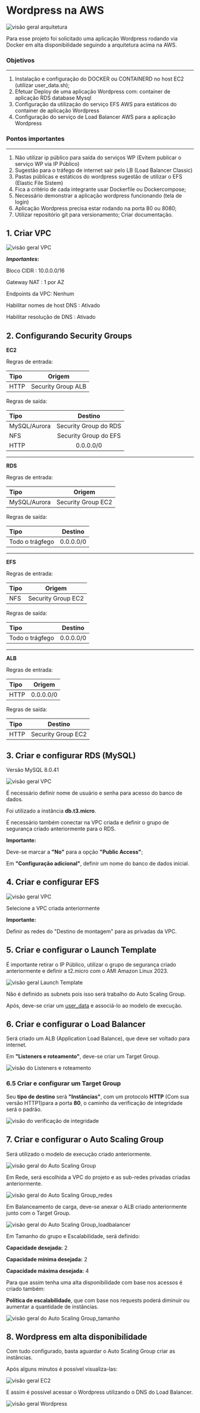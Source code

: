 # Wordpress na AWS

![visão geral arquitetura](/imgs/arquitetura.png)

Para esse projeto foi solicitado uma aplicação Wordpress rodando via Docker em alta disponibilidade seguindo a arquitetura acima na AWS.

### Objetivos

---

1. Instalação e configuração do DOCKER ou
   CONTAINERD no host EC2 (utilizar user_data.sh);
2. Efetuar Deploy de uma aplicação
   Wordpress com:
   container de aplicação
   RDS database Mysql
3. Configuração da utilização do serviço
   EFS AWS para estáticos do container de
   aplicação Wordpress
4. Configuração do serviço de Load
   Balancer AWS para a aplicação
   Wordpress

### Pontos importantes

---

1. Não utilizar ip público para saída do
   serviços WP (Evitem publicar o serviço
   WP via IP Público)
2. Sugestão para o tráfego de internet
   sair pelo LB (Load Balancer Classic)
3. Pastas públicas e estáticos do
   wordpress sugestão de utilizar o
   EFS (Elastic File Sistem)
4. Fica a critério de cada integrante
   usar Dockerfile ou
   Dockercompose;
5. Necessário demonstrar a aplicação
   wordpress funcionando (tela de
   login)
6. Aplicação Wordpress precisa estar
   rodando na porta 80 ou 8080;
7. Utilizar repositório git para
   versionamento;
   Criar documentação.

## 1. Criar VPC

![visão geral VPC](/imgs/VPC.png)

**_Importantes_:**

Bloco CIDR : 10.0.0.0/16

Gateway NAT : 1 por AZ

Endpoints da VPC: Nenhum

Habilitar nomes de host DNS : Ativado

Habilitar resolução de DNS : Ativado

## 2. Configurando Security Groups

**EC2**

Regras de entrada:

| Tipo |       Origem       |
| :--- | :----------------: |
| HTTP | Security Group ALB |

Regras de saída:

| Tipo         |        Destino        |
| :----------- | :-------------------: |
| MySQL/Aurora | Security Group do RDS |
| NFS          | Security Group do EFS |
| HTTP         |       0.0.0.0/0       |

---

**RDS**

Regras de entrada:

| Tipo         |       Origem       |
| :----------- | :----------------: |
| MySQL/Aurora | Security Group EC2 |

Regras de saída:

| Tipo            |  Destino  |
| :-------------- | :-------: |
| Todo o trágfego | 0.0.0.0/0 |

---

**EFS**

Regras de entrada:

| Tipo |       Origem       |
| :--- | :----------------: |
| NFS  | Security Group EC2 |

Regras de saída:

| Tipo            |  Destino  |
| :-------------- | :-------: |
| Todo o trágfego | 0.0.0.0/0 |

---

**ALB**

Regras de entrada:

| Tipo |  Origem   |
| :--- | :-------: |
| HTTP | 0.0.0.0/0 |

Regras de saída:

| Tipo |      Destino       |
| :--- | :----------------: |
| HTTP | Security Group EC2 |

## 3. Criar e configurar RDS (MySQL)

Versão MySQL 8.0.41

![visão geral VPC](/imgs/RDS.png)

É necessário definir nome de usuário e senha para acesso do banco de dados.

Foi utilizado a instância **db.t3.micro**.

É necessário também conectar na VPC criada e definir o grupo de segurança criado anteriormente para o RDS.

**Importante:**

Deve-se marcar a **"No"** para a opção **"Public Access"**;

Em **"Configuração adicional"**, definir um nome do banco de dados inicial.

## 4. Criar e configurar EFS

![visão geral VPC](/imgs/EFS.png)

Selecione a VPC criada anteriormente

**Importante:**

Definir as redes do "Destino de montagem" para as privadas da VPC.

## 5. Criar e configurar o Launch Template

É importante retirar o IP Público, utilizar o grupo de segurança criado anteriormente e definir a t2.micro com o AMI Amazon Linux 2023.

![visão geral Launch Template](/imgs/LT.png)

Não é definido as subnets pois isso será trabalho do Auto Scaling Group.

Após, deve-se criar um [user_data](/user_data.sh) e associá-lo ao modelo de execução.

## 6. Criar e configurar o Load Balancer

Será criado um ALB (Application Load Balance), que deve ser voltado para internet.

Em **"Listeners e roteamento"**, deve-se criar um Target Group.

![visão do Listeners e roteamento](/imgs/listeners.png)

### 6.5 Criar e configurar um Target Group

Seu **tipo de destino** será **"Instâncias"**, com um protocolo **HTTP** (Com sua versão HTTP1)para a porta **80**, o caminho da verificação de integridade será o padrão.

![visão do verificação de integridade](/imgs/health.png)

## 7. Criar e configurar o Auto Scaling Group

Será utilizado o modelo de execução criado anteriormente.

![visão geral do Auto Scaling Group](/imgs/atg.png)

Em Rede, será escolhida a VPC do projeto e as sub-redes privadas criadas anteriormente.

![visão geral do Auto Scaling Group_redes](/imgs/redes_atg.png)

Em Balanceamento de carga, deve-se anexar o ALB criado anteriormente junto com o Target Group.

![visão geral do Auto Scaling Group_loadbalancer](/imgs/lb_atg.png)

Em Tamanho do grupo e Escalabilidade, será definido:

**Capacidade desejada:** 2

**Capacidade mínima desejada:** 2

**Capacidade máxima desejada:** 4

Para que assim tenha uma alta disponibilidade com base nos acessos é criado também:

**Política de escalabilidade**, que com base nos requests poderá diminuir ou aumentar a quantidade de instâncias.

![visão geral do Auto Scaling Group_tamanho](/imgs/tamanho_atg.png)

## 8. Wordpress em alta disponibilidade

Com tudo configurado, basta aguardar o Auto Scaling Group criar as instâncias.

Após alguns minutos é possível visualiza-las:

![visão geral EC2](/imgs/EC2s.png)

E assim é possível acessar o Wordpress utilizando o DNS do Load Balancer.

![visão geral Wordpress](/imgs/Wordpress.png)
